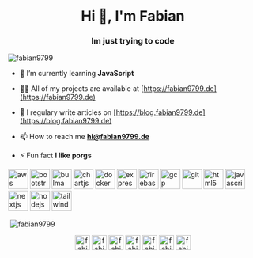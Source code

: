 <h1 align="center">Hi 👋, I'm Fabian</h1>
<h3 align="center">Im just trying to code</h3>

<p align="left"> <img src="https://komarev.com/ghpvc/?username=fabian9799" alt="fabian9799" /> </p>

- 🌱 I’m currently learning **JavaScript**

- 👨‍💻 All of my projects are available at [https://fabian9799.de](https://fabian9799.de)

- 📝 I regulary write articles on [https://blog.fabian9799.de](https://blog.fabian9799.de)

- 📫 How to reach me **hi@fabian9799.de**

- ⚡ Fun fact **I like porgs**

<p align="left"><img src="https://devicons.github.io/devicon/devicon.git/icons/amazonwebservices/amazonwebservices-original-wordmark.svg" alt="aws" width="40" height="40"/> <img src="https://devicons.github.io/devicon/devicon.git/icons/bootstrap/bootstrap-plain.svg" alt="bootstrap" width="40" height="40"/> <img src="https://raw.githubusercontent.com/gilbarbara/logos/804dc257b59e144eaca5bc6ffd16949752c6f789/logos/bulma.svg" alt="bulma" width="40" height="40"/> <img src="https://www.chartjs.org/media/logo-title.svg" alt="chartjs" width="40" height="40"/> <img src="https://devicons.github.io/devicon/devicon.git/icons/docker/docker-original-wordmark.svg" alt="docker" width="40" height="40"/> <img src="https://devicons.github.io/devicon/devicon.git/icons/express/express-original-wordmark.svg" alt="express" width="40" height="40"/> <img src="https://www.vectorlogo.zone/logos/firebase/firebase-icon.svg" alt="firebase" width="40" height="40"/> <img src="https://www.vectorlogo.zone/logos/google_cloud/google_cloud-icon.svg" alt="gcp" width="40" height="40"/> <img src="https://www.vectorlogo.zone/logos/git-scm/git-scm-icon.svg" alt="git" width="40" height="40"/> <img src="https://devicons.github.io/devicon/devicon.git/icons/html5/html5-original-wordmark.svg" alt="html5" width="40" height="40"/> <img src="https://devicons.github.io/devicon/devicon.git/icons/javascript/javascript-original.svg" alt="javascript" width="40" height="40"/> <img src="https://cdn.worldvectorlogo.com/logos/nextjs-3.svg" alt="nextjs" width="40" height="40"/> <img src="https://devicons.github.io/devicon/devicon.git/icons/nodejs/nodejs-original-wordmark.svg" alt="nodejs" width="40" height="40"/> <img src="https://www.vectorlogo.zone/logos/tailwindcss/tailwindcss-icon.svg" alt="tailwind" width="40" height="40"/></p><p>&nbsp;<img align="center" src="https://github-readme-stats.vercel.app/api?username=fabian9799&show_icons=true" alt="fabian9799" /></p>

<p align="center">
<a href="https://codepen.io/fabian9799" target="blank"><img align="center" src="https://cdn.jsdelivr.net/npm/simple-icons@3.0.1/icons/codepen.svg" alt="fabian9799" height="30" width="30" /></a>
<a href="https://dev.to/fabian9799" target="blank"><img align="center" src="https://cdn.jsdelivr.net/npm/simple-icons@3.0.1/icons/dev-dot-to.svg" alt="fabian9799" height="30" width="30" /></a>
<a href="https://twitter.com/fabian9799" target="blank"><img align="center" src="https://cdn.jsdelivr.net/npm/simple-icons@3.0.1/icons/twitter.svg" alt="fabian9799" height="30" width="30" /></a>
<a href="https://codesandbox.com/fabian9799" target="blank"><img align="center" src="https://cdn.jsdelivr.net/npm/simple-icons@3.0.1/icons/codesandbox.svg" alt="fabian9799" height="30" width="30" /></a>
<a href="https://instagram.com/fabian9799" target="blank"><img align="center" src="https://cdn.jsdelivr.net/npm/simple-icons@3.0.1/icons/instagram.svg" alt="fabian9799" height="30" width="30" /></a>
<a href="https://dribbble.com/fabian9799" target="blank"><img align="center" src="https://cdn.jsdelivr.net/npm/simple-icons@3.0.1/icons/dribbble.svg" alt="fabian9799" height="30" width="30" /></a>
<a href="https://www.youtube.com/c/fabian9799" target="blank"><img align="center" src="https://cdn.jsdelivr.net/npm/simple-icons@3.0.1/icons/youtube.svg" alt="fabian9799" height="30" width="30" /></a>
</p>
